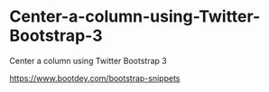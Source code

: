 # Center-a-column-using-Twitter-Bootstrap-3
Center a column using Twitter Bootstrap 3

https://www.bootdey.com/bootstrap-snippets
